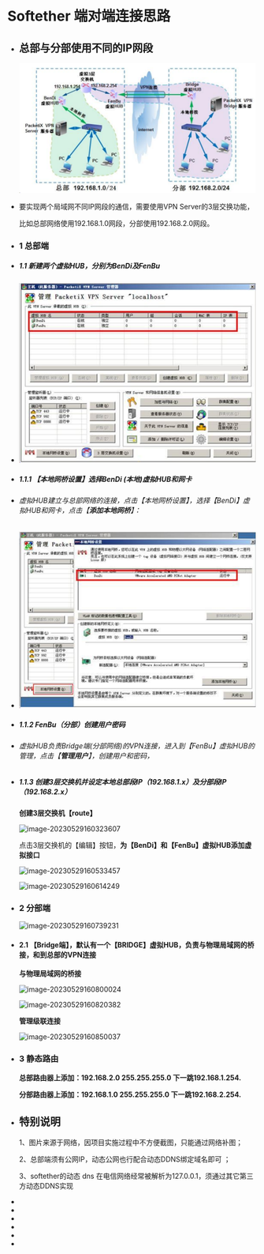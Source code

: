 # Softether 端对端连接思路
- ## 总部与分部使用不同的IP网段
  ![image.png](../assets/image_1692689795744_0.png)
- 要实现两个局域网不同IP网段的通信，需要使用VPN Server的3层交换功能，
  
  比如总部网络使用192.168.1.0网段，分部使用192.168.2.0网段。
- ### 1 总部端
- ##### 1.1 新建两个虚拟HUB，分别为BenDi及FenBu
- ![image.png](../assets/image_1692689850109_0.png)
- ##### 1.1.1 【本地网桥设置】选择BenDi (本地)虚拟HUB和网卡
- ######  虚拟HUB建立与总部网络的连接，点击【本地网桥设置】，选择【BenDi】虚拟HUB和网卡，点击【**添加本地网桥**】：
- ![image.png](../assets/image_1692689869891_0.png)
- ##### 1.1.2 FenBu（分部）创建用户密码
- ###### 虚拟HUB负责Bridge端(分部网络)的VPN连接，进入到【FenBu】虚拟HUB的管理，点击【**管理用户**】，创建用户和密码，
- ##### 1.1.3 创建3层交换机并设定本地总部段IP（192.168.1.x）及分部段IP（192.168.2.x）
  
  **创建3层交换机【route】**
  
  ![image-20230529160323607](C:\Users\Administrator\AppData\Roaming\Typora\typora-user-images\image-20230529160323607.png)
  
  点击3层交换机的【编辑】按钮，**为【BenDi】和【FenBu】虚拟HUB添加虚拟接口**
  
  ![image-20230529160533457](C:\Users\Administrator\AppData\Roaming\Typora\typora-user-images\image-20230529160533457.png)
  
  ![image-20230529160614249](C:\Users\Administrator\AppData\Roaming\Typora\typora-user-images\image-20230529160614249.png)
- ### 2 分部端
  
  ![image-20230529160739231](C:\Users\Administrator\AppData\Roaming\Typora\typora-user-images\image-20230529160739231.png)
- #### 2.1 【Bridge端】，默认有一个【BRIDGE】虚拟HUB，负责与物理局域网的桥接，和到总部的VPN连接
  
  **与物理局域网的桥接**
  
  ![image-20230529160800024](C:\Users\Administrator\AppData\Roaming\Typora\typora-user-images\image-20230529160800024.png)
  
  ![image-20230529160820382](C:\Users\Administrator\AppData\Roaming\Typora\typora-user-images\image-20230529160820382.png)
  
  
  
  **管理级联连接**
  
  ![image-20230529160850037](C:\Users\Administrator\AppData\Roaming\Typora\typora-user-images\image-20230529160850037.png)
- ### 3 静态路由
  
  **总部路由器上添加：192.168.2.0 255.255.255.0 下一跳192.168.1.254.**
  
  **分部路由器上添加：192.168.1.0 255.255.255.0 下一跳192.168.2.254.**
- ## 特别说明
  
  1、图片来源于网络，因项目实施过程中不方便截图，只能通过网络补图；
  
  2、总部端须有公网IP，动态公网也行配合动态DDNS绑定域名即可 ；
  
  3、softether的动态 dns 在电信网络经常被解析为127.0.0.1，须通过其它第三方动态DDNS实现
-
-
-
-
-
-